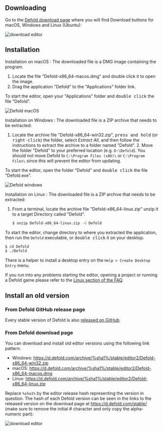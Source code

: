 ## Downloading

Go to the [Defold download page](https://defold.com/download/) where you will find Download buttons for macOS, Windows and Linux (Ubuntu):

![download editor](/shared/images/editor_download.png)

## Installation

Installation on macOS
: The downloaded file is a DMG image containing the program.

  1. Locate the file "Defold-x86_64-macos.dmg" and double click it to open the image.
  2. Drag the application "Defold" to the "Applications" folder link.

  To start the editor, open your "Applications" folder and <kbd>double click</kbd> the file "Defold".

  ![Defold macOS](/shared/images/macos_content.png)

Installation on Windows
: The downloaded file is a ZIP archive that needs to be extracted:

  1. Locate the archive file "Defold-x86_64-win32.zip", <kbd>press and hold</kbd> (or <kbd>right-click</kbd>) the folder, select *Extract All*, and then follow the instructions to extract the archive to a folder named "Defold".
    2. Move the folder "Defold" to your preferred location (e.g. `D:\Defold`). You should not move Defold to `C:\Program Files (x86)\` or `C:\Program Files\` since this will prevent the editor from updating.

  To start the editor, open the folder "Defold" and <kbd>double click</kbd> the file "Defold.exe".

  ![Defold windows](/shared/images/windows_content.png)

Installation on Linux
: The downloaded file is a ZIP archive that needs to be extracted:

  1. From a terminal, locate the archive file "Defold-x86_64-linux.zip" unzip it to a target Directory called "Defold".

     ```bash
     $ unzip Defold-x86_64-linux.zip -d Defold
     ```

  To start the editor, change directory to where you extracted the application, then run the `Defold` executable, or <kbd>double click</kbd> it on your desktop.

  ```bash
  $ cd Defold
  $ ./Defold
  ```

  There is a helper to install a desktop entry on the `Help > Create Desktop Entry` menu.

  If you run into any problems starting the editor, opening a project or running a Defold game please refer to the [Linux section of the FAQ](/faq/faq#linux-questions).

## Install an old version

### From Defold GitHub release page

Every stable version of Defold is also [released on GitHub](https://github.com/defold/defold/releases).

### From Defold download page

You can download and install old editor versions using the following link pattern:

* Windows: https://d.defold.com/archive/%sha1%/stable/editor2/Defold-x86_64-win32.zip
* macOS: https://d.defold.com/archive/%sha1%/stable/editor2/Defold-x86_64-macos.dmg
* Linux: https://d.defold.com/archive/%sha1%/stable/editor2/Defold-x86_64-linux.zip

Replace `%sha1%` by the editor release hash representing the version in question. The hash of each Defold version can be seen in the links to the released version on the download page at https://d.defold.com/stable/ (make sure to remove the initial # character and only copy the alpha-numeric part):

![download editor](/shared/images/old_version_sha1.png)
